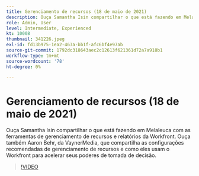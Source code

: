 ```yaml
---
title: Gerenciamento de recursos (18 de maio de 2021)
description: Ouça Samantha Isin compartilhar o que está fazendo em Melaleuca com as ferramentas de gerenciamento de recursos e relatórios da Workfront. Também ouça Aaron Behr, da VaynerMedia, ... (as descrições devem ter entre 60 e 160 caracteres)
role: Admin, User
level: Intermediate, Experienced
kt: 10008
thumbnail: 341226.jpeg
exl-id: fd13b975-1ea2-463a-bb1f-afc6bf4e97ab
source-git-commit: 1792dc318643aec2c12613f621361d72a7a918b1
workflow-type: tm+mt
source-wordcount: '78'
ht-degree: 0%

---
```


# Gerenciamento de recursos (18 de maio de 2021)

Ouça Samantha Isin compartilhar o que está fazendo em Melaleuca com as ferramentas de gerenciamento de recursos e relatórios da Workfront. Ouça também Aaron Behr, da VaynerMedia, que compartilha as configurações recomendadas de gerenciamento de recursos e como eles usam o Workfront para acelerar seus poderes de tomada de decisão.

>[!VIDEO](https://video.tv.adobe.com/v/341226/?quality=12&learn=on)
